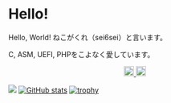 # Hello!
Hello, World! ねこがくれ（sei6sei）と言います。

C, ASM, UEFI, PHPをこよなく愛しています。

<p align="center">
  <a href="https://github.com/nekogakure">
    <img height="20" src="https://komarev.com/ghpvc/?username=nekogakure" />
  </a>
  <a href="https://github.com/nekogakure">
    <img height="20" src="https://img.shields.io/github/followers/nekogakure?label=follower&logo=github&style=flat" />
  </a>
</p>

![](https://skillicons.dev/icons?i=html,css,js,typescript,c,cpp,cs,php,next,asm)
[![GitHub stats](https://github-readme-stats.vercel.app/api?username=nekogakure)](https://github.com/anuraghazra/github-readme-stats)
[![trophy](https://github-profile-trophy.vercel.app/?username=nekogakure)](https://github.com/ryo-ma/github-profile-trophy)
